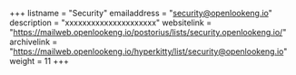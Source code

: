 +++ 
listname = "Security" 
emailaddress = "security@openlookeng.io" 
description = "xxxxxxxxxxxxxxxxxxxxx"
websitelink = "https://mailweb.openlookeng.io/postorius/lists/security.openlookeng.io/" 
archivelink = "https://mailweb.openlookeng.io/hyperkitty/list/security@openlookeng.io" 
weight = 11 
+++
